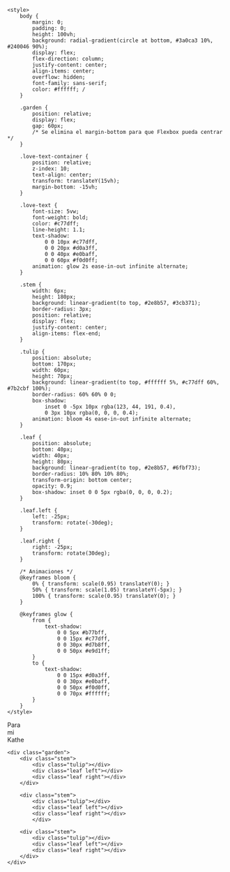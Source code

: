 <!DOCTYPE html>
<html lang="es">
<head>
    <meta charset="UTF-8">
    <meta name="viewport" content="width=device-width, initial-scale=1.0">
    <title>Tulipanes para mi Kathe</title>
    
    <style>
        body {
            margin: 0;
            padding: 0;
            height: 100vh;
            background: radial-gradient(circle at bottom, #3a0ca3 10%, #240046 90%);
            display: flex;
            flex-direction: column;
            justify-content: center;
            align-items: center;
            overflow: hidden;
            font-family: sans-serif;
            color: #ffffff; /
        }
        
        .garden {
            position: relative;
            display: flex;
            gap: 60px;
            /* Se elimina el margin-bottom para que Flexbox pueda centrar */
        }

        .love-text-container {
            position: relative;
            z-index: 10;
            text-align: center;
            transform: translateY(15vh); 
            margin-bottom: -15vh;
        }

        .love-text {
            font-size: 5vw;
            font-weight: bold;
            color: #c77dff;
            line-height: 1.1;
            text-shadow:
                0 0 10px #c77dff,
                0 0 20px #d0a3ff,
                0 0 40px #e0baff,
                0 0 60px #f0d0ff;
            animation: glow 2s ease-in-out infinite alternate;
        }

        .stem {
            width: 6px;
            height: 180px;
            background: linear-gradient(to top, #2e8b57, #3cb371);
            border-radius: 3px;
            position: relative;
            display: flex;
            justify-content: center;
            align-items: flex-end;
        }

        .tulip {
            position: absolute;
            bottom: 170px; 
            width: 60px;
            height: 70px;
            background: linear-gradient(to top, #ffffff 5%, #c77dff 60%, #7b2cbf 100%);
            border-radius: 60% 60% 0 0;
            box-shadow:
                inset 0 -5px 10px rgba(123, 44, 191, 0.4),
                0 3px 10px rgba(0, 0, 0, 0.4);
            animation: bloom 4s ease-in-out infinite alternate;
        }

        .leaf {
            position: absolute;
            bottom: 40px;
            width: 40px;
            height: 80px;
            background: linear-gradient(to top, #2e8b57, #6fbf73);
            border-radius: 10% 80% 10% 80%;
            transform-origin: bottom center;
            opacity: 0.9;
            box-shadow: inset 0 0 5px rgba(0, 0, 0, 0.2);
        }

        .leaf.left {
            left: -25px;
            transform: rotate(-30deg);
        }

        .leaf.right {
            right: -25px;
            transform: rotate(30deg);
        }

        /* Animaciones */
        @keyframes bloom {
            0% { transform: scale(0.95) translateY(0); }
            50% { transform: scale(1.05) translateY(-5px); }
            100% { transform: scale(0.95) translateY(0); }
        }

        @keyframes glow {
            from {
                text-shadow:
                    0 0 5px #b77bff,
                    0 0 15px #c77dff,
                    0 0 30px #d7b8ff,
                    0 0 50px #e9d1ff;
            }
            to {
                text-shadow:
                    0 0 15px #d0a3ff,
                    0 0 30px #e0baff,
                    0 0 50px #f0d0ff,
                    0 0 70px #ffffff;
            }
        }
    </style>
</head>
<body>
    <div class="love-text-container">
        <div class="love-text">Para</div>
        <div class="love-text">mi</div>
        <div class="love-text">Kathe</div>
    </div>
    
    <div class="garden">
        <div class="stem">
            <div class="tulip"></div>
            <div class="leaf left"></div>
            <div class="leaf right"></div>
        </div>

        <div class="stem">
            <div class="tulip"></div>
            <div class="leaf left"></div>
            <div class="leaf right"></div>
            </div>

        <div class="stem">
            <div class="tulip"></div>
            <div class="leaf left"></div>
            <div class="leaf right"></div>
        </div>
    </div>
</body>
</html>
